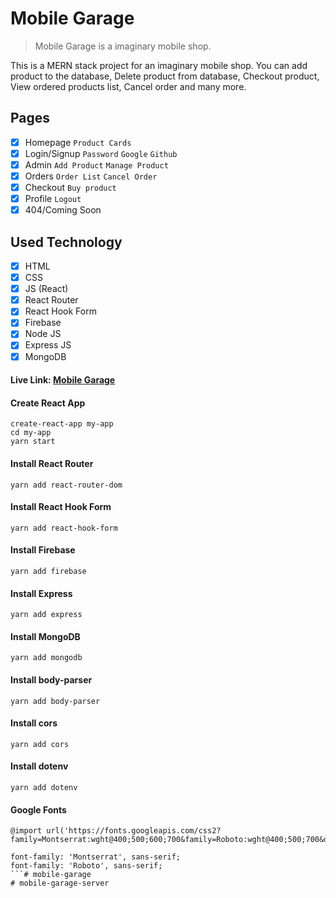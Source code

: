 # Mobile Garage
> Mobile Garage is a imaginary mobile shop.

This is a MERN stack project for an imaginary mobile shop. You can add product to the database, Delete product from database, Checkout product, View ordered products list, Cancel order and many more.

## Pages
- [x] Homepage `Product Cards`
- [x] Login/Signup `Password` `Google` `Github`
- [x] Admin `Add Product` `Manage Product`
- [x] Orders `Order List` `Cancel Order`
- [x] Checkout `Buy product`
- [x] Profile `Logout`
- [x] 404/Coming Soon

## Used Technology
- [x] HTML
- [x] CSS
- [x] JS (React)
- [x] React Router
- [x] React Hook Form
- [x] Firebase
- [x] Node JS
- [x] Express JS
- [x] MongoDB

#### Live Link: [Mobile Garage](https://mobile-garage-92ca6.web.app/)

#### Create React App
```
create-react-app my-app
cd my-app
yarn start
```

#### Install React Router
```
yarn add react-router-dom
```

#### Install React Hook Form
```
yarn add react-hook-form
```

#### Install Firebase
```
yarn add firebase
```

#### Install Express
```
yarn add express
```

#### Install MongoDB
```
yarn add mongodb
```

#### Install body-parser
```
yarn add body-parser
```

#### Install cors
```
yarn add cors
```

#### Install dotenv
```
yarn add dotenv
```

#### Google Fonts
```
@import url('https://fonts.googleapis.com/css2?family=Montserrat:wght@400;500;600;700&family=Roboto:wght@400;500;700&display=swap');

font-family: 'Montserrat', sans-serif;
font-family: 'Roboto', sans-serif;
```# mobile-garage
# mobile-garage-server
